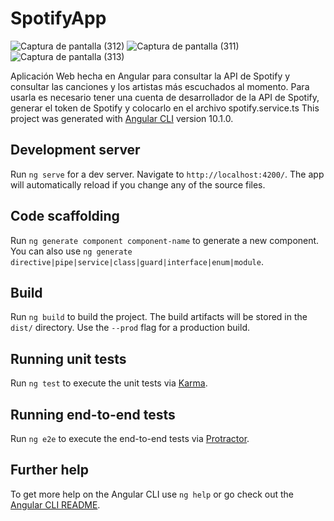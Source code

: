# SpotifyApp
![Captura de pantalla (312)](https://user-images.githubusercontent.com/54336195/216354649-e48d7805-b0de-4aea-86e3-1aebf012de18.png)
![Captura de pantalla (311)](https://user-images.githubusercontent.com/54336195/216354685-de9dfe9b-147b-4e76-b712-5d01e0ee7ddf.png)
![Captura de pantalla (313)](https://user-images.githubusercontent.com/54336195/216354703-90d4c8ce-2c27-4369-8413-411f2d0b1fee.png)

Aplicación Web hecha en Angular para consultar la API de Spotify y consultar las canciones y los artistas más escuchados al momento.
Para usarla es necesario tener una cuenta de desarrollador de la API de Spotify, generar el token de Spotify y colocarlo en el archivo spotify.service.ts
This project was generated with [Angular CLI](https://github.com/angular/angular-cli) version 10.1.0.

## Development server

Run `ng serve` for a dev server. Navigate to `http://localhost:4200/`. The app will automatically reload if you change any of the source files.

## Code scaffolding

Run `ng generate component component-name` to generate a new component. You can also use `ng generate directive|pipe|service|class|guard|interface|enum|module`.

## Build

Run `ng build` to build the project. The build artifacts will be stored in the `dist/` directory. Use the `--prod` flag for a production build.

## Running unit tests

Run `ng test` to execute the unit tests via [Karma](https://karma-runner.github.io).

## Running end-to-end tests

Run `ng e2e` to execute the end-to-end tests via [Protractor](http://www.protractortest.org/).

## Further help

To get more help on the Angular CLI use `ng help` or go check out the [Angular CLI README](https://github.com/angular/angular-cli/blob/master/README.md).
